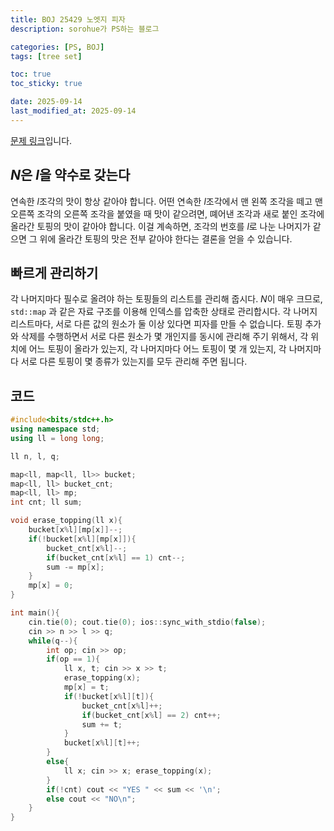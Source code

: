 ```yaml
---
title: BOJ 25429 노엣지 피자
description: sorohue가 PS하는 블로그

categories: [PS, BOJ]
tags: [tree set]

toc: true
toc_sticky: true

date: 2025-09-14
last_modified_at: 2025-09-14
---
```


[문제 링크](https://boj.kr/25429)입니다.

## $N$은 $l$을 약수로 갖는다

연속한 $l$조각의 맛이 항상 같아야 합니다. 어떤 연속한 $l$조각에서 맨 왼쪽 조각을 떼고 맨 오른쪽 조각의 오른쪽 조각을 붙였을 때 맛이 같으려면, 뗴어낸 조각과 새로 붙인 조각에 올라간 토핑의 맛이 같아야 합니다. 이걸 계속하면, 조각의 번호를 $l$로 나눈 나머지가 같으면 그 위에 올라간 토핑의 맛은 전부 같아야 한다는 결론을 얻을 수 있습니다.

## 빠르게 관리하기

각 나머지마다 필수로 올려야 하는 토핑들의 리스트를 관리해 줍시다. $N$이 매우 크므로, `std::map` 과 같은 자료 구조를 이용해 인덱스를 압축한 상태로 관리합시다. 각 나머지 리스트마다, 서로 다른 값의 원소가 둘 이상 있다면 피자를 만들 수 없습니다. 토핑 추가와 삭제를 수행하면서 서로 다른 원소가 몇 개인지를 동시에 관리해 주기 위해서, 각 위치에 어느 토핑이 올라가 있는지, 각 나머지마다 어느 토핑이 몇 개 있는지, 각 나머지마다 서로 다른 토핑이 몇 종류가 있는지를 모두 관리해 주면 됩니다.

## 코드

```cpp
#include<bits/stdc++.h>
using namespace std;
using ll = long long;

ll n, l, q;

map<ll, map<ll, ll>> bucket;
map<ll, ll> bucket_cnt;
map<ll, ll> mp;
int cnt; ll sum;

void erase_topping(ll x){
	bucket[x%l][mp[x]]--;
	if(!bucket[x%l][mp[x]]){
		bucket_cnt[x%l]--;
		if(bucket_cnt[x%l] == 1) cnt--;
		sum -= mp[x];
	}
	mp[x] = 0;
}

int main(){
	cin.tie(0); cout.tie(0); ios::sync_with_stdio(false);
	cin >> n >> l >> q;
	while(q--){
		int op; cin >> op;
		if(op == 1){
			ll x, t; cin >> x >> t;
			erase_topping(x);
			mp[x] = t;
			if(!bucket[x%l][t]){
				bucket_cnt[x%l]++;
				if(bucket_cnt[x%l] == 2) cnt++;
				sum += t;
			}
			bucket[x%l][t]++;
		}
		else{
			ll x; cin >> x; erase_topping(x);
		}
		if(!cnt) cout << "YES " << sum << '\n';
		else cout << "NO\n";
	}
}
```